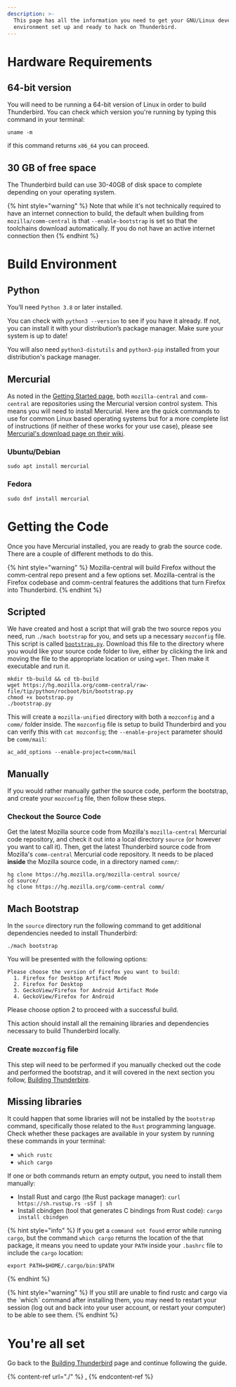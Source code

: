 ```yaml
---
description: >-
  This page has all the information you need to get your GNU/Linux development
  environment set up and ready to hack on Thunderbird.
---
```


# Hardware Requirements

## 64-bit version

You will need to be running a 64-bit version of Linux in order to build Thunderbird. You can check which version you're running by typing this command in your terminal:

```
uname -m
```

if this command returns `x86_64` you can proceed.

## 30 GB of free space

The Thunderbird build can use 30-40GB of disk space to complete depending on your operating system.

{% hint style="warning" %}
Note that while it's not technically required to have an internet connection to build, the default when building from `mozilla/comm-central` is that `--enable-bootstrap` is set so that the toolchains download automatically. If you do not have an active internet connection then 
{% endhint %}

# Build Environment

## Python

You’ll need `Python 3.8` or later installed.

You can check with `python3 --version` to see if you have it already. If not, you can install it with your distribution’s package manager. Make sure your system is up to date!

You will also need `python3-distutils` and `python3-pip` installed from your distribution's package manager.

## Mercurial

As noted in the [Getting Started page](../getting-started#mercurial-version-control), both `mozilla-central` and `comm-central` are repositories using the Mercurial version control system. This means you will need to install Mercurial.
Here are the quick commands to use for common Linux based operating systems but for a more complete list of instructions (if neither of these works for your use case), please see [Mercurial's download page on their wiki](https://www.mercurial-scm.org/wiki/Download).

### Ubuntu/Debian
```
sudo apt install mercurial
```

### Fedora
```
sudo dnf install mercurial
```

# Getting the Code

Once you have Mercurial installed, you are ready to grab the source code. There are a couple of different methods to do this.

{% hint style="warning" %}
Mozilla-central will build Firefox without the comm-central repo present and a few options set. Mozilla-central is the Firefox codebase and comm-central features the additions that turn Firefox into Thunderbird.
{% endhint %}

## Scripted

We have created and host a script that will grab the two source repos you need, run `./mach bootstrap` for you, and sets up a necessary `mozconfig` file. This script is called [`bootstrap.py`](https://hg.mozilla.org/comm-central/raw-file/tip/python/rocboot/bin/bootstrap.py). Download this file to the directory where you would like your source code folder to live, either by clicking the link and moving the file to the appropriate location or using `wget`. Then make it executable and run it.

```
mkdir tb-build && cd tb-build
wget https://hg.mozilla.org/comm-central/raw-file/tip/python/rocboot/bin/bootstrap.py
chmod +x bootstrap.py
./bootstrap.py
```

This will create a `mozilla-unified` directory with both a `mozconfig` and a `comm/` folder inside. The `mozconfig` file is setup to build Thunderbird and you can verify this with `cat mozconfig`; the `--enable-project` parameter should be `comm/mail`:

```
ac_add_options --enable-project=comm/mail
```

## Manually

If you would rather manually gather the source code, perform the bootstrap, and create your `mozconfig` file, then follow these steps.

### Checkout the Source Code
Get the latest Mozilla source code from Mozilla's `mozilla-central` Mercurial code repository, and check it out into a local directory `source` (or however you want to call it). Then, get the latest Thunderbird source code from Mozilla's `comm-central` Mercurial code repository. It needs to be placed **inside** the Mozilla source code, in a directory named `comm/`:

```
hg clone https://hg.mozilla.org/mozilla-central source/
cd source/
hg clone https://hg.mozilla.org/comm-central comm/
```

## Mach Bootstrap
In the `source` directory run the following command to get additional dependencies needed to install Thunderbird:

```
./mach bootstrap
```

You will be presented with the following options:

```
Please choose the version of Firefox you want to build:
  1. Firefox for Desktop Artifact Mode
  2. Firefox for Desktop
  3. GeckoView/Firefox for Android Artifact Mode
  4. GeckoView/Firefox for Android
```

Please choose option 2 to proceed with a successful build.

This action should install all the remaining libraries and dependencies necessary to build Thunderbird locally.

### Create `mozconfig` file

This step will need to be performed if you manually checked out the code and performed the bootstrap, and it will covered in the next section you follow, [Building Thunderbire](./#build-configuration).

## Missing libraries

It could happen that some libraries will not be installed by the `bootstrap` command, specifically those related to the `Rust` programming language. Check whether these packages are available in your system by running these commands in your terminal:

* `which rustc`
* `which cargo`

If one or both commands return an empty output, you need to install them manually:

* Install Rust and cargo (the Rust package manager): `curl https://sh.rustup.rs -sSf | sh`
* Install cbindgen (tool that generates C bindings from Rust code): `cargo install cbindgen`

{% hint style="info" %}
If you get a `command not found` error while running `cargo`, but the command `which cargo` returns the location of the that package, it means you need to update your `PATH` inside your `.bashrc` file to include the `cargo` location:

```
export PATH=$HOME/.cargo/bin:$PATH
```
{% endhint %}

{% hint style="warning" %}
If you still are unable to find rustc and cargo via the ˋwhichˋ command after installing them, you may need to restart your session (log out and back into your user account, or restart your computer) to be able to see them.
{% endhint %}

# You're all set

Go back to the [Building Thunderbird](./#build-configuration) page and continue following the guide.

{% content-ref url="./" %}
[.](./)
{% endcontent-ref %}
